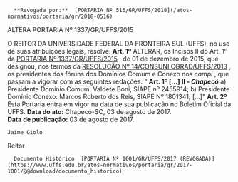       **Revogada por:**  [PORTARIA Nº 516/GR/UFFS/2018](/atos-normativos/portaria/gr/2018-0516) 

   ALTERA PORTARIA Nº 1337/GR/UFFS/2015  

 O REITOR DA UNIVERSIDADE FEDERAL DA FRONTEIRA SUL (UFFS), no uso de suas atribuições legais, resolve:   **Art. 1º** ALTERAR, os Incisos II do Art. 1º da [PORTARIA Nº 1337/GR/UFFS/2015](https://www.uffs.edu.br/atos-normativos/portaria/gr/2015-1337)  , de 01 de dezembro de 2015, que designou, nos termos da [RESOLUÇÃO Nº 14/CONSUNI CGRAD/UFFS/2013](https://www.uffs.edu.br/atos-normativos/resolucao/consunicgrad/2013-0014)  , os presidentes dos fóruns dos Domínios Comum e Conexo nos *campi* , que passam a vigorar com as seguintes redações: “ **Art. 1º [...]**  **II - *Chapecó***  a) Presidente Domínio Comum: Valdete Boni, SIAPE nº 2455914; b) Presidente Domínio Conexo: Marcos Roberto dos Reis, SIAPE Nº 1801341; [...]"   **Art. 2º** Esta Portaria entra em vigor na data de sua publicação no Boletim Oficial da UFFS.      **Data do ato:** Chapecó-SC, 03 de agosto de 2017.   
 **Data de publicação:**  03 de agosto de 2017. 

    Jaime Giolo   
 Reitor 

      Documento Histórico  [PORTARIA Nº 1001/GR/UFFS/2017 (REVOGADA)](https://www.uffs.edu.br/atos-normativos/portaria/gr/2017-1001/@@download/documento_historico)     
      